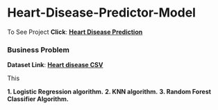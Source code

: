 # Heart-Disease-Predictor-Model
To See Project **Click**: [<b>Heart Disease Prediction</b>](https://github.com/BlessingNehohwa/Heart-Disease-Predictor-Model/blob/main/Heart%20Disease%20Predictor.ipynb)

### Business Problem

**Dataset Link**: [<b>Heart disease CSV</b>](https://archive.ics.uci.edu/ml/datasets/heart+Disease)

This

**1. Logistic Regression algorithm.**
**2. KNN algorithm.**
**3. Random Forest Classifier Algorithm.**

